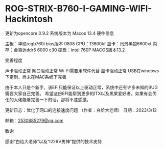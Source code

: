 # ROG-STRIX-B760-I-GAMING-WIFI-Hackintosh

更新为opencore 0.9.2 系统版本为 Macos 13.4
硬件信息


主板：华硕rogb760i  bios版本 0808
CPU：13600kf
显卡：讯景黑狼6600xt
内存：金百达ddr5 6000 c30
硬盘：intel 760P
MACOS版本13.2


完善程度


声卡驱动正常
网口驱动正常
Wi-Fi需要用软件代替
显卡驱动正常
USB在windows下定制，尚未在MAC系统下完善

由于本人只是个新手，该EFI只能保证以上驱动正常，系统中还有许多未知的BUG需要大家自己完善。
希望这份EFI能帮到更多的ITX以及黑果爱好者。如果有会优化的大佬能够完善一下的话，那将不胜感激。

更新日志：优化了网口的连接速度问题 （作者：白给大老师） 日期：2023/3/12

邮箱：2530885279@qq.com

致谢


感谢“白给大老师”以及“I226V男神”提供的技术支持
